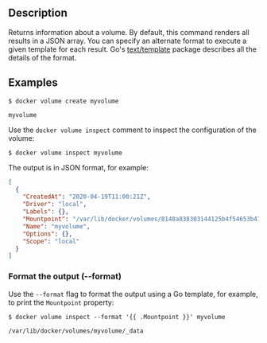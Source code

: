 ## Description
Returns information about a volume. By default, this command renders all results
in a JSON array. You can specify an alternate format to execute a
given template for each result. Go's
[text/template](https://golang.org/pkg/text/template/) package describes all the
details of the format.

## Examples
```console
$ docker volume create myvolume

myvolume
```

Use the `docker volume inspect` comment to inspect the configuration of the volume:

```console
$ docker volume inspect myvolume
```

The output is in JSON format, for example:

```json
[
  {
    "CreatedAt": "2020-04-19T11:00:21Z",
    "Driver": "local",
    "Labels": {},
    "Mountpoint": "/var/lib/docker/volumes/8140a838303144125b4f54653b47ede0486282c623c3551fbc7f390cdc3e9cf5/_data",
    "Name": "myvolume",
    "Options": {},
    "Scope": "local"
  }
]
```

### <a name="format"></a> Format the output (--format)

Use the `--format` flag to format the output using a Go template, for example,
to print the `Mountpoint` property:

```console
$ docker volume inspect --format '{{ .Mountpoint }}' myvolume

/var/lib/docker/volumes/myvolume/_data
```
